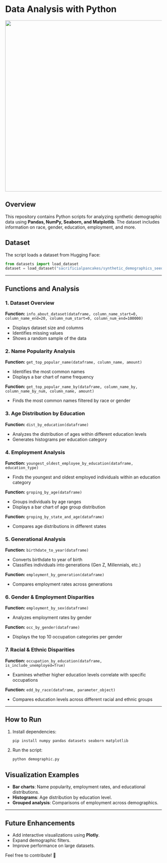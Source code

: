 # Data Analysis with Python

<img src="screenshots/1.gif" width="550">

## Overview
This repository contains Python scripts for analyzing synthetic demographic data using **Pandas, NumPy, Seaborn, and Matplotlib**. The dataset includes information on race, gender, education, employment, and more.

## Dataset
The script loads a dataset from Hugging Face:
```python
from datasets import load_dataset
dataset = load_dataset("sacrificialpancakes/synthetic_demographics_seed")["train"].to_pandas()
```

---
## Functions and Analysis

### 1. Dataset Overview
**Function:** `info_about_dataset(dataframe, column_name_start=0, column_name_end=20, column_num_start=0, column_num_end=100000)`
- Displays dataset size and columns
- Identifies missing values
- Shows a random sample of the data

### 2. Name Popularity Analysis
**Function:** `get_top_popular_name(dataframe, column_name, amount)`
- Identifies the most common names
- Displays a bar chart of name frequency

**Function:** `get_top_popular_name_by(dataframe, column_name_by, column_name_by_num, column_name, amount)`
- Finds the most common names filtered by race or gender

### 3. Age Distribution by Education
**Function:** `dist_by_education(dataframe)`
- Analyzes the distribution of ages within different education levels
- Generates histograms per education category

### 4. Employment Analysis
**Function:** `youngest_oldest_employee_by_education(dataframe, education_type)`
- Finds the youngest and oldest employed individuals within an education category

**Function:** `groping_by_age(dataframe)`
- Groups individuals by age ranges
- Displays a bar chart of age group distribution

**Function:** `groping_by_state_and_age(dataframe)`
- Compares age distributions in different states

### 5. Generational Analysis
**Function:** `birthdate_to_year(dataframe)`
- Converts birthdate to year of birth
- Classifies individuals into generations (Gen Z, Millennials, etc.)

**Function:** `employment_by_generation(dataframe)`
- Compares employment rates across generations

### 6. Gender & Employment Disparities
**Function:** `employment_by_sex(dataframe)`
- Analyzes employment rates by gender

**Function:** `occ_by_gender(dataframe)`
- Displays the top 10 occupation categories per gender

### 7. Racial & Ethnic Disparities
**Function:** `occupation_by_education(dataframe, is_include_unemployed=True)`
- Examines whether higher education levels correlate with specific occupations

**Function:** `edd_by_race(dataframe, parameter_object)`
- Compares education levels across different racial and ethnic groups

---
## How to Run
1. Install dependencies:
   ```bash
   pip install numpy pandas datasets seaborn matplotlib
   ```
2. Run the script:
   ```bash
   python demographic.py
   ```

## Visualization Examples
- **Bar charts**: Name popularity, employment rates, and educational distributions.
- **Histograms**: Age distribution by education level.
- **Grouped analysis**: Comparisons of employment across demographics.

---
## Future Enhancements
- Add interactive visualizations using **Plotly**.
- Expand demographic filters.
- Improve performance on large datasets.

Feel free to contribute! 🚀

